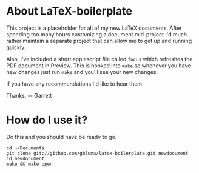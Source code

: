 
# About LaTeX-boilerplate

This project is a placeholder for all of my new LaTeX documents. After
spending too many hours customizing a document mid-project I'd much rather
maintain a separate project that can allow me to get up and running quickly.

Also, I've included a short applescript file called `focus` which refreshes
the PDF document in Preview. This is hooked into `make` so whenever you 
have new changes just run `make` and you'll see your new changes.

If you have any recommendations I'd like to hear them.

Thanks.
-- Garrett

# How do I use it?

Do this and you should have be ready to go.

    cd ~/Documents
    git clone git://github.com/gbluma/latex-boilerplate.git newdocument
    cd newdocument
    make && make open


